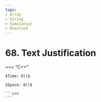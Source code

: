 ```yaml
---
tags:
- Array
- String
- Simulation
- Unsolved
---
```



# 68. Text Justification

=== "C++"

    $Time: O()$

    $Space: O()$

    ```c++
    ```